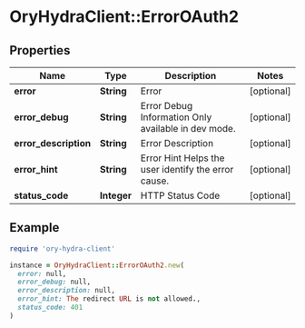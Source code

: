 # OryHydraClient::ErrorOAuth2

## Properties

| Name | Type | Description | Notes |
| ---- | ---- | ----------- | ----- |
| **error** | **String** | Error | [optional] |
| **error_debug** | **String** | Error Debug Information  Only available in dev mode. | [optional] |
| **error_description** | **String** | Error Description | [optional] |
| **error_hint** | **String** | Error Hint  Helps the user identify the error cause. | [optional] |
| **status_code** | **Integer** | HTTP Status Code | [optional] |

## Example

```ruby
require 'ory-hydra-client'

instance = OryHydraClient::ErrorOAuth2.new(
  error: null,
  error_debug: null,
  error_description: null,
  error_hint: The redirect URL is not allowed.,
  status_code: 401
)
```

